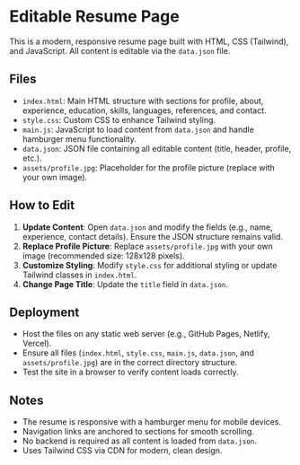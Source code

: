 # Editable Resume Page

This is a modern, responsive resume page built with HTML, CSS (Tailwind), and JavaScript. All content is editable via the `data.json` file.

## Files
- `index.html`: Main HTML structure with sections for profile, about, experience, education, skills, languages, references, and contact.
- `style.css`: Custom CSS to enhance Tailwind styling.
- `main.js`: JavaScript to load content from `data.json` and handle hamburger menu functionality.
- `data.json`: JSON file containing all editable content (title, header, profile, etc.).
- `assets/profile.jpg`: Placeholder for the profile picture (replace with your own image).

## How to Edit
1. **Update Content**: Open `data.json` and modify the fields (e.g., name, experience, contact details). Ensure the JSON structure remains valid.
2. **Replace Profile Picture**: Replace `assets/profile.jpg` with your own image (recommended size: 128x128 pixels).
3. **Customize Styling**: Modify `style.css` for additional styling or update Tailwind classes in `index.html`.
4. **Change Page Title**: Update the `title` field in `data.json`.

## Deployment
- Host the files on any static web server (e.g., GitHub Pages, Netlify, Vercel).
- Ensure all files (`index.html`, `style.css`, `main.js`, `data.json`, and `assets/profile.jpg`) are in the correct directory structure.
- Test the site in a browser to verify content loads correctly.

## Notes
- The resume is responsive with a hamburger menu for mobile devices.
- Navigation links are anchored to sections for smooth scrolling.
- No backend is required as all content is loaded from `data.json`.
- Uses Tailwind CSS via CDN for modern, clean design.